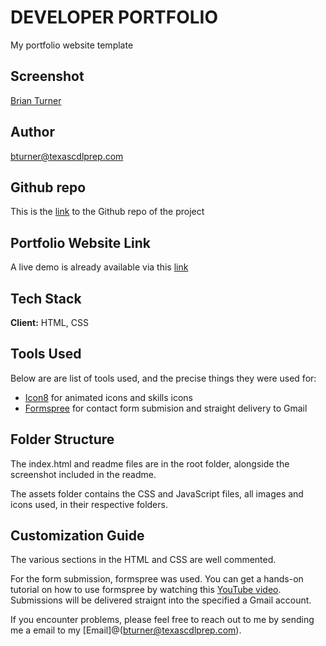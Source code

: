 # DEVELOPER PORTFOLIO

My portfolio website template

## Screenshot

[Brian Turner](BrianTurner-Shot.jpg)

## Author

[bturner@texascdlprep.com](https://www.texascdlprep.com)

## Github repo

This is the [link](https://github.com/bkturner1220/Portfolio-Unit2-HW) to the Github repo of the project

## Portfolio Website Link

A live demo is already available via this [link](https://bkturner1220.github.io/Portfolio-Unit2-HW/)

## Tech Stack

**Client:** HTML, CSS

## Tools Used

Below are are list of tools used, and the precise things they were used for:

- [Icon8](https://icons8.com/) for animated icons and skills icons
- [Formspree](https://formspree.io/) for contact form submision and straight delivery to Gmail

## Folder Structure

The index.html and readme files are in the root folder, alongside the screenshot included in the readme.

The assets folder contains the CSS and JavaScript files, all images and icons used, in their respective folders.

## Customization Guide

The various sections in the HTML and CSS are well commented.

For the form submission, formspree was used. You can get a hands-on tutorial on how to use formspree by watching this [YouTube video](https://formspree.io/). Submissions will be delivered straignt into the specified a Gmail account.

If you encounter problems, please feel free to reach out to me by sending me a email to my [Email]@(bturner@texascdlprep.com).
